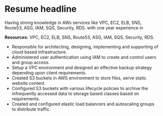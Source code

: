 # Resume headline

Having strong knowledge in AWs services like VPC, EC2, ELB, SNS, Route53, ASG, IAM, SQS, Security, RDS. with one year experience in <field>


**Resources:** VPC, EC2, ELB, SNS, Route53, ASG, IAM, SQS, Security, RDS.

- Responsible for architecting, designing, implementing and supporting of cloud based infrastructure.
- Administered user authentication using IAM to create and control users and group access.
- Setup a VPC environment and designed an effective backup strategy depending upon client requirements.
- Created S3 buckets in AWS environment to store files, serve static website content.
- Configured S3 buckets with various lifecycle policies to archive the infrequently accessed data to storage based classes based on requirements.
- Created and configured elastic load balancers and autoscaling groups to distribute traffic.
